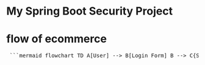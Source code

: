 # My Spring Boot Security Project 


# flow of  ecommerce

<pre> ```mermaid flowchart TD A[User] --> B[Login Form] B --> C{Spring Security} C -->|Valid Credentials| D[Generate JWT Token] C -->|Invalid Credentials| E[Access Denied] D --> F[Access Protected API] F --> G[Authorization Check] G -->|Role = Admin| H[Admin Access Granted] G -->|Role = User| I[User Access Granted] G -->|Unauthorized| E[Access Denied] ``` </pre>